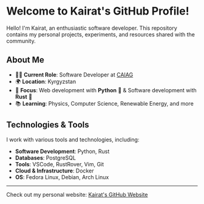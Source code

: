 # Welcome to Kairat's GitHub Profile!

Hello! I'm Kairat, an enthusiastic software developer. This repository contains my personal projects, experiments, and resources shared with the community.

## About Me

- 👨‍💻 **Current Role**: Software Developer at [CAIAG](https://www.caiag.kg/en/)
- 🌍 **Location**: Kyrgyzstan  
- 🚀 **Focus**: Web development with **Python** 🐍 & Software development with **Rust** 🦀
- 📚 **Learning**: Physics, Computer Science, Renewable Energy, and more  

## Technologies & Tools

I work with various tools and technologies, including:

- **Software Development**: Python, Rust
- **Databases**: PostgreSQL
- **Tools**: VSCode, RustRover, Vim, Git
- **Cloud & Infrastructure**: Docker
- **OS**: Fedora Linux, Debian, Arch Linux

---

Check out my personal website: [Kairat's GitHub Website](https://imkairat.github.io/)
